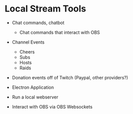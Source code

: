 # Local Stream Tools

- Chat commands, chatbot
  - Chat commands that interact with OBS
- Channel Events
  - Cheers
  - Subs
  - Hosts
  - Raids
- Donation events off of Twitch (Paypal, other providers?)

- Electron Application
- Run a local webserver
- Interact with OBS via OBS Websockets
